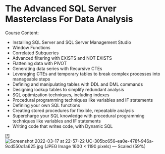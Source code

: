 # The Advanced SQL Server Masterclass For Data Analysis

Course Content:

* Installing SQL Server and SQL Server Management Studio
* Window Functions
* Correlated Subqueries
* Advanced filtering with EXISTS and NOT EXISTS
* Flattening data with PIVOT
* Generating data series with Recursive CTEs
* Leveraging CTEs and temporary tables to break complex processes into manageable steps
* Defining and manipulating tables with DDL and DML commands
* Designing lookup tables to simplify redundant analysis
* SQL optimization techniques, including indexes
* Procedural programming techniques like variables and IF statements
* Defining your own SQL functions
* Creating stored procedures for flexible, repeatable analysis
* Supercharge your SQL knowledge with procedural programming techniques like variables and IF statements
* Writing code that writes code, with Dynamic SQL   

[!]![Screenshot 2022-03-17 at 22-57-22 UC-305bc656-ea0e-478f-946a-9cd550d1a625 jpg (JPEG Image 1600 × 1190 pixels) — Scaled (59%)](https://user-images.githubusercontent.com/75258625/158894652-78beefbc-43c9-44f2-94d6-d1a0c4ab1116.png)

